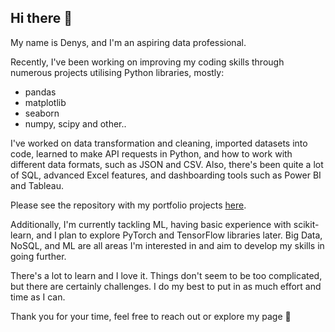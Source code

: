 ## Hi there 👋

My name is Denys, and I'm an aspiring data professional.  

Recently, I've been working on improving my coding skills through numerous projects utilising Python libraries, mostly:
- pandas
- matplotlib
- seaborn
- numpy, scipy and other..

I've worked on data transformation and cleaning, imported datasets into code, learned to make API requests in Python, and how to work with different data formats, such as JSON and CSV. 
Also, there's been quite a lot of SQL, advanced Excel features, and dashboarding tools such as Power BI and Tableau.

Please see the repository with my portfolio projects [here](https://github.com/NephriteLabs/Portfolio).

Additionally, I'm currently tackling ML, having basic experience with scikit-learn, and I plan to explore PyTorch and TensorFlow libraries later.
Big Data, NoSQL, and ML are all areas I'm interested in and aim to develop my skills in going further.

There's a lot to learn and I love it. Things don't seem to be too complicated, but there are certainly challenges. 
I do my best to put in as much effort and time as I can.

Thank you for your time, feel free to reach out or explore my page 🙂
